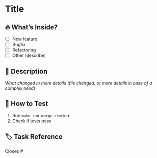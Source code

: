 # Title

## 🔥 What’s Inside?

- [ ] New feature
- [ ] Bugfix
- [ ] Refactoring
- [ ] Other (describe)

## 📝 Description

_What changed in more details (file changed, or more details in case of a complex need)_

## 🚀 How to Test

1. Run `make run-merge-checker`
2. Check if tests pass

## 🏷️ Task Reference

Closes #
